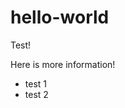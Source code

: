 # hello-world
<p>Test!</p>
<p>Here is more information!</p>
<ul>
  <li>test 1</li>
  <li>test 2</li>
</ul>
